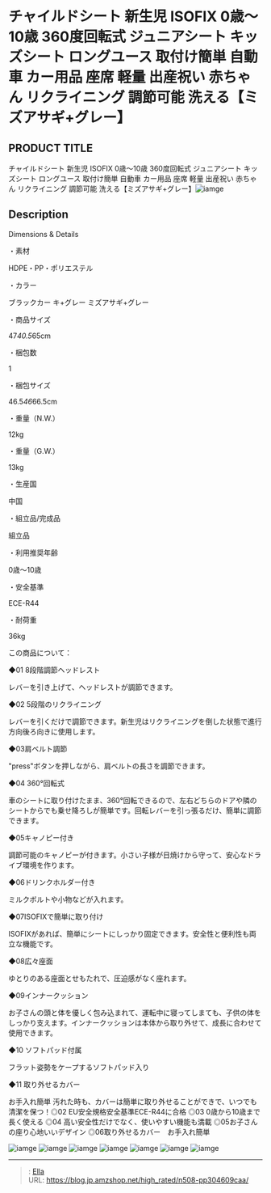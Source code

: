 # チャイルドシート 新生児 ISOFIX 0歳～10歳 360度回転式 ジュニアシート キッズシート ロングユース 取付け簡単 自動車 カー用品 座席 軽量 出産祝い 赤ちゃん リクライニング 調節可能 洗える【ミズアサギ&#43;グレー】


## PRODUCT TITLE 

チャイルドシート 新生児 ISOFIX 0歳～10歳 360度回転式 ジュニアシート キッズシート ロングユース 取付け簡単 自動車 カー用品 座席 軽量 出産祝い 赤ちゃん リクライニング 調節可能 洗える【ミズアサギ&#43;グレー】![iamge](https://b2bfiles1.gigab2b.cn/image/wkseller/304/20230731_3d1aed1286f689175ae0ba35d51ed1de.jpg)

## Description

Dimensions &amp; Details





・素材

HDPE・PP・ポリエステル



・カラー

ブラックカー キ&#43;グレー ミズアサギ&#43;グレー



・商品サイズ

47*40.5*65cm



・梱包数

1



・梱包サイズ

46.5*46*66.5cm



・重量（N.W.）

12kg



・重量（G.W.）

13kg



・生産国

中国



・組立品/完成品

組立品



・利用推奨年齢

0歳～10歳



・安全基準

ECE-R44



・耐荷重

36kg






この商品について：





◆01 8段階調節ヘッドレスト

レバーを引き上げて、ヘッドレストが調節できます。



◆02 5段階のリクライニング

レバーを引くだけで調節できます。新生児はリクライニングを倒した状態で進行方向後ろ向きに使用します。



◆03肩ベルト調節

&#34;press&#34;ボタンを押しながら、肩ベルトの長さを調節できます。



◆04 360°回転式

車のシートに取り付けたまま、360°回転できるので、左右どちらのドアや隣のシートからでも乗せ降ろしが簡単です。回転レバーを引っ張るだけ、簡単に調節できます。



◆05キャノピー付き

調節可能のキャノピーが付きます。小さい子様が日焼けから守って、安心なドライブ環境を作ります。



◆06ドリンクホルダー付き

ミルクボルトや小物などが入れます。



◆07ISOFIXで簡単に取り付け

ISOFIXがあれば、簡単にシートにしっかり固定できます。安全性と便利性も両立な機能です。



◆08広々座面

ゆとりのある座面とせもたれで、圧迫感がなく座れます。



◆09インナークッション

お子さんの頭と体を優しく包み込まれて、運転中に寝ってしまても、子供の体をしっかり支えます。インナークッションは本体から取り外せて、成長に合わせて使用できます。



◆10 ソフトパッド付属

フラット姿勢をケープするソフトパッド入り



◆11 取り外せるカバー

お手入れ簡単 汚れた時も、カバーは簡単に取り外せることができで、いつでも清潔を保つ！◎02 EU安全規格安全基準ECE-R44に合格
◎03 0歳から10歳まで長く使える
◎04 高い安全性だけでなく、使いやすい機能も満載
◎05お子さんの座り心地いいデザイン
◎06取り外せるカバー　お手入れ簡単





![iamge](https://b2bfiles1.gigab2b.cn/image/wkseller/304/20230529_ad4cbd3f9513616ccd08be0daa4839a1.jpg)
![iamge](https://b2bfiles1.gigab2b.cn/image/wkseller/304/20230529_a55e3261ca1c390f4f5e2fc14c351b54.jpg)
![iamge](https://b2bfiles1.gigab2b.cn/image/wkseller/304/20230529_329914fc4a007221c9bf8ddba8f20a02.jpg)
![iamge](https://b2bfiles1.gigab2b.cn/image/wkseller/304/20230529_f4ce8de285aacaf8fd2cca8957a437cf.jpg)
![iamge](https://b2bfiles1.gigab2b.cn/image/wkseller/304/20230529_7cd13b3f987cc6f49e0aebfe2420f8d0.jpg)
![iamge](https://b2bfiles1.gigab2b.cn/image/wkseller/304/20230529_224838c261d6583e1d966da4e5f88b9b.jpg)
![iamge](https://b2bfiles1.gigab2b.cn/image/wkseller/304/20230529_1a8ccd139f0dea51f10ac91c3d981f9d.jpg)


---

> : [Ella](https://blog.jp.amzshop.net/)  
> URL: https://blog.jp.amzshop.net/high_rated/n508-pp304609caa/  

